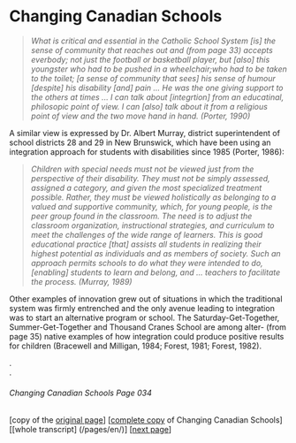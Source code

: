 # Changing Canadian Schools
> *What is critical and essential in the Catholic School System [is] the sense of community that reaches out and (from page 33)
accepts everbody; not just the football or basketball player, but [also] this youngster who had to be pushed in a wheelchair;who had to be taken to the toilet; [a sense of community that sees] his sense of humour [despite] his disability [and] pain ... He was the one giving support to the others at times ... I can talk about [integrtion] from an educatinal, philosopic point of view. I can [also] talk about it from a religious point of view and the two move hand in hand. (Porter, 1990)*  

A similar view is expressed by Dr. Albert Murray, district superintendent of school districts 28 and 29 in New Brunswick, which have been using an integration approach for students with disabilities since 1985 (Porter, 1986):  

> *Children with special needs must not be viewed just from the perspective of their disability. They must not be simply assessed, assigned a category, and given the most specialized treatment possible. Rather, they must be viewed holistically as belonging to a valued and supportive community, which, for young people, is the peer group found in the classroom. The need is to adjust the classroom organization, instructional strategies, and curriculum to meet the challenges of the wide range of learners. This is good educational practice [that] assists all students in realizing their highest potential as individuals and as members of society. Such an approach permits schools to do what they were intended to do, [enabling] students to learn and belong, and ... teachers to facilitate the process. (Murray, 1989)*  

Other examples of innovation grew out of situations in which the traditional system was firmly entrenched and the only avenue leading to integration was to start an alternative program or school. The Saturday-Get-Together, Summer-Get-Together and Thousand Cranes School are among alter- (from page 35) native examples of how integration could produce positive results for children (Bracewell and Milligan, 1984; Forest,
1981; Forest, 1982).

.  
.  

###### Changing Canadian Schools Page 034

[copy of the [original page](/copies-from-original/CCS034.png)]
[[complete copy](/copies-from-original/BestCopy_Changing_Canadian_Schools_Perspectives_on_Disability_and_Inclusion.pdf) of Changing Canadian Schools]
[[whole transcript] (/pages/en/)]
[[next page](Changing_Canadian_Schools-035)]

